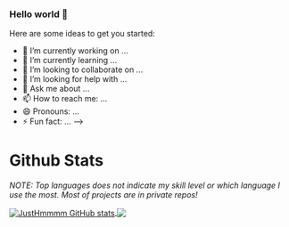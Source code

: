 ### Hello world 👋
Here are some ideas to get you started:

- 🔭 I’m currently working on ...
- 🌱 I’m currently learning ...
- 👯 I’m looking to collaborate on ...
- 🤔 I’m looking for help with ...
- 💬 Ask me about ...
- 📫 How to reach me: ...
- 😄 Pronouns: ...
- ⚡ Fun fact: ...
-->
# Github Stats

*NOTE: Top languages does not indicate my skill level or which language I use the most. Most of projects are in private repos!*

<a href="https://github.com/JustHmmmmm">
  <img align="center" src="https://github-readme-stats.vercel.app/api?username=tJustHmmmmm&show_icons=true&theme=gruvbox&count_private=true" alt="JustHmmmm GitHub stats" />
</a>

<a href="https://github.com/JustHmmmmm">
  <img align="center" src="https://github-readme-stats.vercel.app/api/top-langs/?username=JustHmmmm&layout=compact&theme=gruvbox" />
</a>

